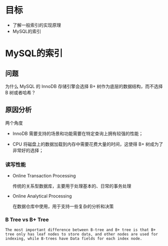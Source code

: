 # 目标

- 了解一般索引的实现原理
- MySQL的索引

# MySQL的索引

## 问题

为什么 MySQL 的 InnoDB 存储引擎会选择 B+ 树作为底层的数据结构，而不选择 B 树或者哈希？

## 原因分析

两个角度

- InnoDB 需要支持的场景和功能需要在特定查询上拥有较强的性能；

- CPU 将磁盘上的数据加载到内存中需要花费大量的时间，这使得 B+ 树成为了非常好的选择；



### 读写性能

- Online Transaction Processing

   传统的关系型数据库，主要用于处理基本的、日常的事务处理

- Online Analytical Processing

  在数据仓库中使用，用于支持一些复杂的分析和决策


### B Tree vs B+ Tree

    The most important difference between B-tree and B+ tree is that B+ tree only has leaf nodes to store data, and other nodes are used for indexing, while B-trees have Data fields for each index node.